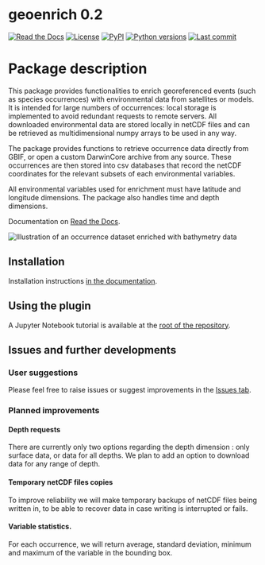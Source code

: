 # **geoenrich 0.2**

[![Read the Docs](https://img.shields.io/readthedocs/geoenrich)](https://geoenrich.readthedocs.io/en/latest/)
[![License](https://img.shields.io/github/license/morand-g/geoenrich?color=green)](https://github.com/morand-g/geoenrich/blob/main/LICENSE)
[![PyPI](https://img.shields.io/pypi/v/geoenrich?color=green)](https://pypi.org/project/geoenrich/)
[![Python versions](https://img.shields.io/pypi/pyversions/geoenrich)](https://www.python.org/downloads/)
[![Last commit](https://img.shields.io/github/last-commit/morand-g/geoenrich)](https://github.com/morand-g/geoenrich/)


# Package description
This package provides functionalities to enrich georeferenced events (such as species occurrences) with environmental data from satellites or models. It is intended for large numbers of occurrences: local storage is implemented to avoid redundant requests to remote servers. All downloaded environmental data are stored locally in netCDF files and can be retrieved as multidimensional numpy arrays to be used in any way.

The package provides functions to retrieve occurrence data directly from GBIF, or open a custom DarwinCore archive from any source. These occurrences are then stored into csv databases that record the netCDF coordinates for the relevant subsets of each environmental variables.

All environmental variables used for enrichment must have latitude and longitude dimensions. The package also handles time and depth dimensions.

Documentation on [Read the Docs](https://geoenrich.readthedocs.io).

![Illustration of an occurrence dataset enriched with bathymetry data](https://github.com/morand-g/geoenrich/blob/main/geoenrich/data/readme_illus_1.png?raw=true "Illustration of an occurrence dataset enriched with bathymetry data")

## Installation

Installation instructions [in the documentation](https://geoenrich.readthedocs.io/en/latest/install.html).

## Using the plugin

A Jupyter Notebook tutorial is available at the [root of the repository](https://github.com/morand-g/geoenrich/blob/main/geoenrich/tutorial.ipynb).

## Issues and further developments

### User suggestions

Please feel free to raise issues or suggest improvements in the [Issues tab](https://github.com/morand-g/geoenrich/issues).

### Planned improvements

#### Depth requests

There are currently only two options regarding the depth dimension : only surface data, or data for all depths.
We plan to add an option to download data for any range of depth.

#### Temporary netCDF files copies

To improve reliability we will make temporary backups of netCDF files being written in, to be able to recover data in case writing is interrupted or fails.

#### Variable statistics.

For each occurrence, we will return average, standard deviation, minimum and maximum of the variable in the bounding box.
